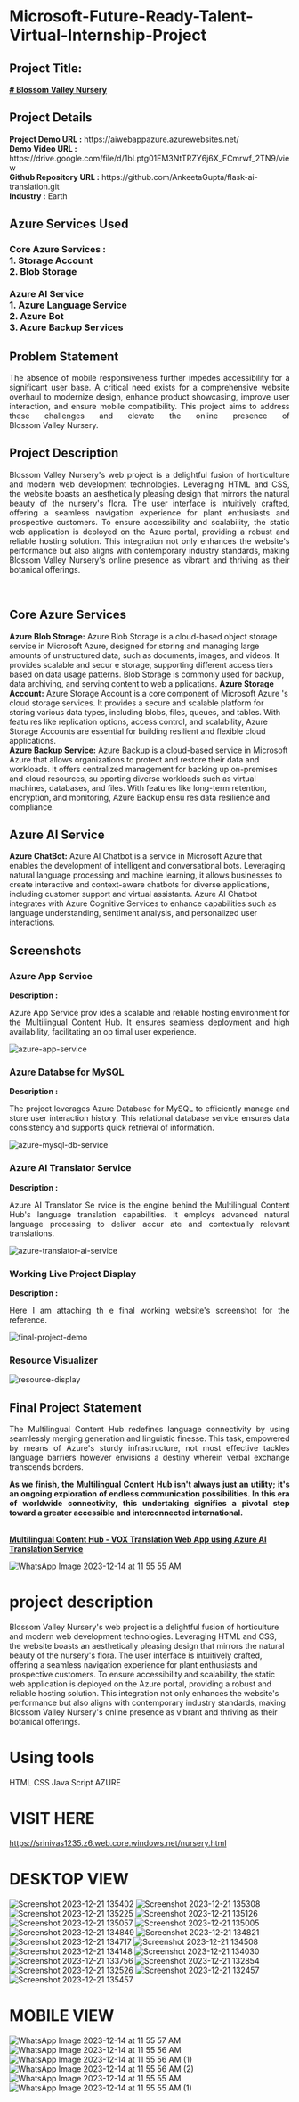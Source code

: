<h1>Microsoft-Future-Ready-Talent-Virtual-Internship-Project</h1>
<h2>Project Title:</h2><b><a href="https://aiwebappazure.azurewebsites.net/"> # Blossom Valley Nursery</b></a>
<br>
<h2>Project Details</h2>
<b>Project Demo URL :</b> https://aiwebappazure.azurewebsites.net/ <br>
<b>Demo Video URL :</b> https://drive.google.com/file/d/1bLptg01EM3NtTRZY6j6X_FCmrwf_2TN9/view <br>
<b>Github Repository URL :</b> https://github.com/AnkeetaGupta/flask-ai-translation.git <br>
<b>Industry :</b> Earth <br>
<h2>Azure Services Used</h2>
<h3>
Core Azure Services : <br>
1. Storage Account <br>
2. Blob Storage <br> <br>
Azure AI Service <br>
1. Azure Language Service <br>
2. Azure Bot <br>
3. Azure Backup Services <br>
</h3>
<h2>Problem Statement</h2>
<p align="justify">The absence of mobile responsiveness further impedes accessibility for a significant user base. A critical need exists for a comprehensive website overhaul to modernize design, enhance product showcasing, improve user interaction, and ensure mobile compatibility. This project aims to address these challenges and elevate the online presence of Blossom Valley Nursery.</p>
<h2>Project Description</h2>
<p align="justify">Blossom Valley Nursery's web project is a delightful fusion of horticulture and modern web development technologies. Leveraging HTML and CSS, the website boasts an aesthetically pleasing design that mirrors the natural beauty of the nursery's flora. The user interface is intuitively crafted, offering a seamless navigation experience for plant enthusiasts and prospective customers. To ensure accessibility and scalability, the static web application is deployed on the Azure portal, providing a robust and reliable hosting solution. This integration not only enhances the website's performance but also aligns with contemporary industry standards, making Blossom Valley Nursery's online presence as vibrant and thriving as their botanical offerings.</p><br>

<h2>Core Azure Services</h2>
<b>Azure Blob Storage:</b>
Azure Blob Storage is a cloud-based object storage service in  Microsoft Azure, designed for storing and managing large amounts of unstructured data, such as documents, images, and videos. It provides scalable and secur e storage, supporting different access tiers based on data usage patterns. Blob Storage is commonly used for backup, data archiving, and serving content to web a pplications.
<b>Azure Storage Account:</b> 
 Azure Storage Account is a core component of Microsoft Azure 's cloud storage services. It provides a secure and scalable platform for storing various data types, including blobs, files, queues, and tables. With featu res like replication options, access control, and scalability, Azure Storage Accounts are essential for building resilient and flexible cloud applications.<br> 
<b>Azure Backup Service:</b> 
Azure Backup is a cloud-based service in Microsoft Azure that  allows organizations to protect and restore their data and workloads. It offers centralized management for backing up on-premises and cloud resources, su pporting diverse workloads such as virtual machines, databases, and files. With features like long-term retention, encryption, and monitoring, Azure Backup ensu res data resilience and compliance.
<h2>Azure AI Service</h2> 
<b>Azure ChatBot:</b> 
Azure AI Chatbot is a service in Microsoft Azure that enables  the development of intelligent and conversational bots. Leveraging natural language processing and machine learning, it allows businesses to create interactive  and context-aware chatbots for diverse applications, including customer support and virtual assistants. Azure AI Chatbot integrates with Azure Cognitive  Services to enhance capabilities such as language understanding, sentiment analysis, and personalized user interactions. 
<br> 
<h2>Screenshots</h2> 
<h3>Azure App Service</h3> 
<b>Description :</b><p align="justify">Azure App Service prov ides a scalable and reliable hosting environment for the Multilingual Content Hub. It ensures seamless deployment and high availability, facilitating an op timal user experience.</p>
<img src="https://github.com/AnkeetaGup!(https://github.com/reddysrinuvas/reddysrinuvas/assets/151932332/fad8f014-0787-40b8-8447-942d6e18722d)
ta/flask-ai-translatio n/blob/main/screenshots/app-service.png" alt="azure-app-service"></img><br>
<h3>Azure Databse for MySQL</h3> 
<b>Description :</b><p align="justify"> The project leverages  Azure Database for MySQL to efficiently manage and store user interaction history. This relational database service ensures data consistency and supports quick  retrieval of information.</p>
<img src="https://github.com/AnkeetaGupta/flask-ai-translatio n/blob/main/screenshots/app-db.png" alt="azure-mysql-db-service"></img><br>
<h3>Azure AI Translator Service</h3> 
<b>Description :</b><p align="justify">Azure AI Translator Se rvice is the engine behind the Multilingual Content Hub's language translation capabilities. It employs advanced natural language processing to deliver accur ate and contextually relevant translations.</p>
<img src="https://github.com/AnkeetaGupta/flask-ai-translatio n/blob/main/screenshots/app-ai.png" alt="azure-translator-ai-service"></img><br>
<h3>Working Live Project Display</h3> 
<b>Description :</b><p align="justify">Here I am attaching th e final working website's screenshot for the reference.</p>
<img src="https://github.com/AnkeetaGupta/flask-ai-translation/blob/main/screenshots/final-project.png" alt="final-project-demo"></img>

<h3>Resource Visualizer</h3>
<img src="https://github.com/AnkeetaGupta/flask-ai-translation/blob/main/screenshots/flask-ai.jpg" alt="resource-display"></img>

<h2>Final Project Statement</h2>
<p align="justify">
The Multilingual Content Hub redefines language connectivity by using seamlessly merging generation and linguistic finesse. This task, empowered by means of Azure's sturdy infrastructure, not most effective tackles language barriers however envisions a destiny wherein verbal exchange transcends borders.</p>
<p align="justify">
<b>As we finish, the Multilingual Content Hub isn't always just an utility; it's an ongoing exploration of endless communication possibilities. In this era of worldwide connectivity, this undertaking signifies a pivotal step toward a greater accessible and interconnected international.</b>
</p> <br>
</h2><b><a href="https://aiwebappazure.azurewebsites.net/">Multilingual Content Hub - VOX Translation Web App using Azure AI Translation Service</b></a>









![WhatsApp Image 2023-12-14 at 11 55 55 AM](https://github.com/reddysrinuvas/reddysrinuvas/assets/151932332/f5b56e06-59ac-4579-b756-b26780d2a4f0)
# project description
Blossom Valley Nursery's web project is a delightful fusion of horticulture and modern web development technologies.
Leveraging HTML and CSS, the website boasts an aesthetically pleasing design that mirrors the natural beauty of the 
nursery's flora. The user interface is intuitively crafted, offering a seamless navigation experience for plant
enthusiasts and prospective customers. To ensure accessibility and scalability, the static web application is deployed
on the Azure portal, providing a robust and reliable hosting solution. This integration not only enhances the website's 
performance but also aligns with contemporary industry standards, making Blossom Valley Nursery's 
online presence as vibrant and thriving as their botanical offerings.

# Using tools
HTML
CSS
Java Script
AZURE 

# VISIT HERE
https://srinivas1235.z6.web.core.windows.net/nursery.html

# DESKTOP VIEW
![Screenshot 2023-12-21 135402](https://github.com/reddysrinuvas/reddysrinuvas/assets/151932332/3c2c9b08-43d8-4e66-97ee-5ddb68e8c9e9)
![Screenshot 2023-12-21 135308](https://github.com/reddysrinuvas/reddysrinuvas/assets/151932332/f813716a-9d18-4337-8958-1f804beab587)
![Screenshot 2023-12-21 135225](https://github.com/reddysrinuvas/reddysrinuvas/assets/151932332/04d0a1e0-108f-4be1-8813-982dea5216cd)
![Screenshot 2023-12-21 135126](https://github.com/reddysrinuvas/reddysrinuvas/assets/151932332/5fbb30d3-c4aa-4fc1-a31b-826c5adb8c30)
![Screenshot 2023-12-21 135057](https://github.com/reddysrinuvas/reddysrinuvas/assets/151932332/6b8d5024-ab7e-4d6f-9b34-2b1317134bdb)
![Screenshot 2023-12-21 135005](https://github.com/reddysrinuvas/reddysrinuvas/assets/151932332/5e32d17f-b1e8-4fbc-a2ca-20ffc3e56b1e)
![Screenshot 2023-12-21 134849](https://github.com/reddysrinuvas/reddysrinuvas/assets/151932332/6d2106a8-1ec2-422f-88d2-bbe534bf6750)
![Screenshot 2023-12-21 134821](https://github.com/reddysrinuvas/reddysrinuvas/assets/151932332/e3d4f8ff-3954-4e4b-b129-69a5dedcdcfe)
![Screenshot 2023-12-21 134717](https://github.com/reddysrinuvas/reddysrinuvas/assets/151932332/be446255-7bf5-44c9-b659-0727d3d8fced)
![Screenshot 2023-12-21 134508](https://github.com/reddysrinuvas/reddysrinuvas/assets/151932332/d7d47496-d907-4366-8719-28ec9777db5e)
![Screenshot 2023-12-21 134148](https://github.com/reddysrinuvas/reddysrinuvas/assets/151932332/3833416d-d3a4-4317-83fe-fbe3edd8459c)
![Screenshot 2023-12-21 134030](https://github.com/reddysrinuvas/reddysrinuvas/assets/151932332/a93953a6-75a8-423a-a251-8afe02e20e4c)
![Screenshot 2023-12-21 133756](https://github.com/reddysrinuvas/reddysrinuvas/assets/151932332/7a85d115-9928-4784-a4be-e9543f98993d)
![Screenshot 2023-12-21 132854](https://github.com/reddysrinuvas/reddysrinuvas/assets/151932332/a476685e-b335-4b84-bfcb-c75bc967894b)
![Screenshot 2023-12-21 132526](https://github.com/reddysrinuvas/reddysrinuvas/assets/151932332/cd0ba517-4b17-4d89-baf9-e8dc62df8069)
![Screenshot 2023-12-21 132457](https://github.com/reddysrinuvas/reddysrinuvas/assets/151932332/c8f5365e-4067-4f57-bf44-632373eb4a8e)
![Screenshot 2023-12-21 135457](https://github.com/reddysrinuvas/reddysrinuvas/assets/151932332/2cd5389e-7f44-449c-81f1-e0cd3a732385)

# MOBILE VIEW
![WhatsApp Image 2023-12-14 at 11 55 57 AM](https://github.com/reddysrinuvas/reddysrinuvas/assets/151932332/f4686d00-d5d3-4b42-8712-fc0eba8d50e6)
![WhatsApp Image 2023-12-14 at 11 55 56 AM](https://github.com/reddysrinuvas/reddysrinuvas/assets/151932332/c52ae8db-3c3b-4a75-bf6c-bd4590503c5b)
![WhatsApp Image 2023-12-14 at 11 55 56 AM (1)](https://github.com/reddysrinuvas/reddysrinuvas/assets/151932332/beb97a9b-c3b5-4e54-87f9-9de4c5629d5f)
![WhatsApp Image 2023-12-14 at 11 55 56 AM (2)](https://github.com/reddysrinuvas/reddysrinuvas/assets/151932332/f3a9e051-6f36-417b-ad09-dbe9547a3e12)
![WhatsApp Image 2023-12-14 at 11 55 55 AM](https://github.com/reddysrinuvas/reddysrinuvas/assets/151932332/224f4109-f903-418b-8415-833b9847d4b3)
![WhatsApp Image 2023-12-14 at 11 55 55 AM (1)](https://github.com/reddysrinuvas/reddysrinuvas/assets/151932332/2dfbcf8d-0810-4c08-a2ee-8b40ca9b87c9)
